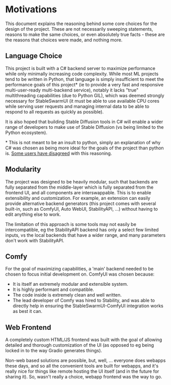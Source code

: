 # Motivations

This document explains the reasoning behind some core choices for the design of the project. These are not necessarily sweeping statements, reasons to make the same choices, or even absolutely true facts - these are the reasons that choices were made, and nothing more.

## Language Choice

This project is built with a C# backend server to maximize performance while only minimally increasing code complexity. While most ML projects tend to be written in Python, that language is simply insufficient to meet the performance goals of this project\* (ie to provide a very fast and responsive multi-user-ready multi-backend service), notably it lacks "true" multithreading capabilities (due to Python GIL), which was deemed strongly necessary for StableSwarmUI (it must be able to use available CPU cores while serving user requests and managing internal data to be able to respond to all requests as quickly as possible).

It is also hoped that building Stable Diffusion tools in C# will enable a wider range of developers to make use of Stable Diffusion (vs being limited to the Python ecosystem).

\* This is not meant to be an insult to python, simply an explanation of why C# was chosen as being more ideal for the goals of the project than python is. [Some users have disagreed](#3) with this reasoning.

## Modularity

The project was designed to be heavily modular, such that backends are fully separated from the middle-layer which is fully separated from the frontend UI, and all components are interswappable. This is to enable extensibility and customization. For example, an extension can easily provide alternative backend generators (this project comes with several built-in, such as ComfyUI, Auto WebUI, StabilityAPI, ...) without having to edit anything else to work.

The limitation of this approach is some tools may not easily be intercompatible, eg the StabilityAPI backend has only a select few limited inputs, vs the local backends that have a wider range, and many parameters don't work with StabilityAPI.

## Comfy

For the goal of maximizing capabilities, a 'main' backend needed to be chosen to focus initial development on. ComfyUI was chosen because:
- It is itself an extremely modular and extensible system.
- It is highly performant and compatible.
- The code inside is extremely clean and well written.
- The lead developer of Comfy was hired to Stability, and was able to directly help in ensuring the StableSwarmUI-ComfyUI integration works as best it can.

## Web Frontend

A completely custom HTML/JS frontend was built with the goal of allowing detailed and thorough customization of the UI (as opposed to eg being locked in to the way Gradio generates things).

Non-web based solutions are possible, but, well, ... everyone does webapps these days, and so all the convenient tools are built for webapps, and it's really nice for things like remote hosting the UI itself (and in the future for sharing it). So, wasn't really a choice, webapp frontend was the way to go.
